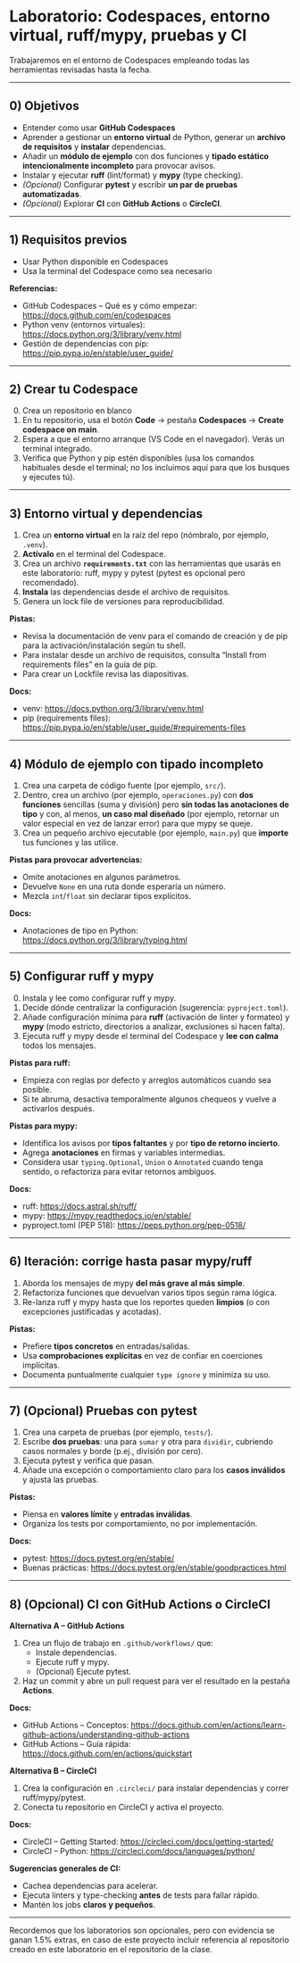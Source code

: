 # Laboratorio: Codespaces, entorno virtual, ruff/mypy, pruebas y CI

Trabajaremos en el entorno de Codespaces empleando todas las herramientas revisadas hasta la fecha.

---

## 0) Objetivos
- Entender como usar **GitHub Codespaces**
- Aprender a gestionar un **entorno virtual** de Python, generar un **archivo de requisitos** y **instalar** dependencias.
- Añadir un **módulo de ejemplo** con dos funciones y **tipado estático intencionalmente incompleto** para provocar avisos.
- Instalar y ejecutar **ruff** (lint/format) y **mypy** (type checking).
- *(Opcional)* Configurar **pytest** y escribir **un par de pruebas automatizadas**.
- *(Opcional)* Explorar **CI** con **GitHub Actions** o **CircleCI**.

---

## 1) Requisitos previos
- Usar Python disponible en Codespaces
- Usa la terminal del Codespace como sea necesario

**Referencias:**
- GitHub Codespaces – Qué es y cómo empezar: https://docs.github.com/en/codespaces
- Python venv (entornos virtuales): https://docs.python.org/3/library/venv.html
- Gestión de dependencias con pip: https://pip.pypa.io/en/stable/user_guide/

---

## 2) Crear tu Codespace
0. Crea un repositorio en blanco
1. En tu repositorio, usa el botón **Code** → pestaña **Codespaces** → **Create codespace on main**.
2. Espera a que el entorno arranque (VS Code en el navegador). Verás un terminal integrado.
3. Verifica que Python y pip estén disponibles (usa los comandos habituales desde el terminal; no los incluimos aquí para que los busques y ejecutes tú).

---

## 3) Entorno virtual y dependencias
1. Crea un **entorno virtual** en la raíz del repo (nómbralo, por ejemplo, `.venv`).
2. **Actívalo** en el terminal del Codespace.
3. Crea un archivo **`requirements.txt`** con las herramientas que usarás en este laboratorio: ruff, mypy y pytest (pytest es opcional pero recomendado).
4. **Instala** las dependencias desde el archivo de requisitos.
5. Genera un lock file de versiones para reproducibilidad.

**Pistas:**
- Revisa la documentación de venv para el comando de creación y de pip para la activación/instalación según tu shell.
- Para instalar desde un archivo de requisitos, consulta “Install from requirements files” en la guía de pip.
- Para crear un Lockfile revisa las diapositivas.

**Docs:**
- venv: https://docs.python.org/3/library/venv.html
- pip (requirements files): https://pip.pypa.io/en/stable/user_guide/#requirements-files

---

## 4) Módulo de ejemplo con tipado incompleto
1. Crea una carpeta de código fuente (por ejemplo, `src/`).
2. Dentro, crea un archivo (por ejemplo, `operaciones.py`) con **dos funciones** sencillas (suma y división) pero **sin todas las anotaciones de tipo** y con, al menos, **un caso mal diseñado** (por ejemplo, retornar un valor especial en vez de lanzar error) para que mypy se queje.
3. Crea un pequeño archivo ejecutable (por ejemplo, `main.py`) que **importe** tus funciones y las utilice.

**Pistas para provocar advertencias:**
- Omite anotaciones en algunos parámetros.
- Devuelve `None` en una ruta donde esperaría un número.
- Mezcla `int`/`float` sin declarar tipos explícitos.

**Docs:**
- Anotaciones de tipo en Python: https://docs.python.org/3/library/typing.html

---

## 5) Configurar ruff y mypy

0. Instala y lee como configurar ruff y mypy.
1. Decide dónde centralizar la configuración (sugerencia: `pyproject.toml`).
2. Añade configuración mínima para **ruff** (activación de linter y formateo) y **mypy** (modo estricto, directorios a analizar, exclusiones si hacen falta).
3. Ejecuta ruff y mypy desde el terminal del Codespace y **lee con calma** todos los mensajes.

**Pistas para ruff:**
- Empieza con reglas por defecto y arreglos automáticos cuando sea posible.
- Si te abruma, desactiva temporalmente algunos chequeos y vuelve a activarlos después.

**Pistas para mypy:**
- Identifica los avisos por **tipos faltantes** y por **tipo de retorno incierto**.
- Agrega **anotaciones** en firmas y variables intermedias.
- Considera usar `typing.Optional`, `Union` o `Annotated` cuando tenga sentido, o refactoriza para evitar retornos ambiguos.

**Docs:**
- ruff: https://docs.astral.sh/ruff/
- mypy: https://mypy.readthedocs.io/en/stable/
- pyproject.toml (PEP 518): https://peps.python.org/pep-0518/

---

## 6) Iteración: corrige hasta pasar mypy/ruff
1. Aborda los mensajes de mypy **del más grave al más simple**.
2. Refactoriza funciones que devuelvan varios tipos según rama lógica.
3. Re-lanza ruff y mypy hasta que los reportes queden **limpios** (o con excepciones justificadas y acotadas).

**Pistas:**
- Prefiere **tipos concretos** en entradas/salidas.
- Usa **comprobaciones explícitas** en vez de confiar en coerciones implícitas.
- Documenta puntualmente cualquier `type ignore` y minimiza su uso.

---

## 7) (Opcional) Pruebas con pytest
1. Crea una carpeta de pruebas (por ejemplo, `tests/`).
2. Escribe **dos pruebas**: una para `sumar` y otra para `dividir`, cubriendo casos normales y borde (p.ej., división por cero).
3. Ejecuta pytest y verifica que pasan.
4. Añade una excepción o comportamiento claro para los **casos inválidos** y ajusta las pruebas.

**Pistas:**
- Piensa en **valores límite** y **entradas inválidas**.
- Organiza los tests por comportamiento, no por implementación.

**Docs:**
- pytest: https://docs.pytest.org/en/stable/
- Buenas prácticas: https://docs.pytest.org/en/stable/goodpractices.html

---

## 8) (Opcional) CI con GitHub Actions o CircleCI
**Alternativa A – GitHub Actions**
1. Crea un flujo de trabajo en `.github/workflows/` que:
   - Instale dependencias.
   - Ejecute ruff y mypy.
   - (Opcional) Ejecute pytest.
2. Haz un commit y abre un pull request para ver el resultado en la pestaña **Actions**.

**Docs:**
- GitHub Actions – Conceptos: https://docs.github.com/en/actions/learn-github-actions/understanding-github-actions
- GitHub Actions – Guía rápida: https://docs.github.com/en/actions/quickstart

**Alternativa B – CircleCI**
1. Crea la configuración en `.circleci/` para instalar dependencias y correr ruff/mypy/pytest.
2. Conecta tu repositorio en CircleCI y activa el proyecto.

**Docs:**
- CircleCI – Getting Started: https://circleci.com/docs/getting-started/
- CircleCI – Python: https://circleci.com/docs/languages/python/

**Sugerencias generales de CI:**
- Cachea dependencias para acelerar.
- Ejecuta linters y type-checking **antes** de tests para fallar rápido.
- Mantén los jobs **claros y pequeños**.


---

Recordemos que los laboratorios son opcionales, pero con evidencia se ganan 1.5% extras, en caso de este proyecto incluir referencia al repositorio creado en este laboratorio en el repositorio de la clase.
